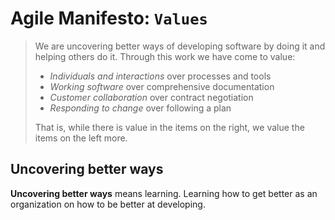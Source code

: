 # Agile Manifesto: `Values`

> We are uncovering better ways of developing
> software by doing it and helping others do it.
> Through this work we have come to value:
>
> - *Individuals and interactions* over processes and tools
> - *Working software* over comprehensive documentation
> - *Customer collaboration* over contract negotiation
> - *Responding to change* over following a plan
>
> That is, while there is value in the items on the right, we value the
> items on the left more.

## Uncovering better ways

**Uncovering better ways** means learning. Learning how to get better as
an organization on how to be better at developing.
